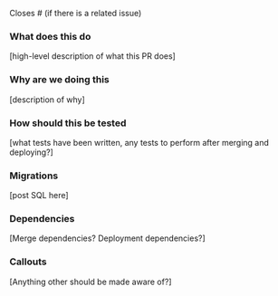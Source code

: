 Closes # (if there is a related issue)

### What does this do

[high-level description of what this PR does]

### Why are we doing this

[description of why]

### How should this be tested

[what tests have been written, any tests to perform after merging and deploying?]

### Migrations

[post SQL here]

### Dependencies

[Merge dependencies? Deployment dependencies?]

### Callouts

[Anything other should be made aware of?]
